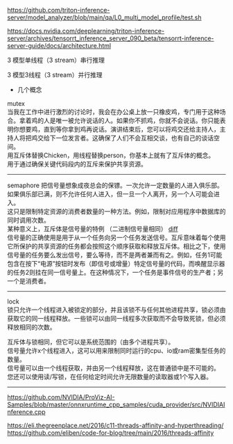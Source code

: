 

https://github.com/triton-inference-server/model_analyzer/blob/main/qa/L0_multi_model_profile/test.sh

https://docs.nvidia.com/deeplearning/triton-inference-server/archives/tensorrt_inference_server_090_beta/tensorrt-inference-server-guide/docs/architecture.html


3 模型单线程（3 stream）串行推理 

3 模型3线程（3 stream）并行推理   



+ 几个概念

mutex   
当我在工作中进行激烈的讨论时，我会在办公桌上放一只橡皮鸡，专门用于这种场合。拿着鸡的人是唯一被允许说话的人。如果你不抓鸡，你就不会说话。你只能表明你想要鸡，直到等你拿到鸡再说话。演讲结束后，您可以将鸡交还给主持人，主持人将把鸡交给下一位发言者。这确保了人们不会互相交谈，也有自己的谈话空间。    
用互斥体替换Chicken，用线程替换person，你基本上就有了互斥体的概念。    
用于通过确保关键代码段内的互斥来保护共享资源。  
 
-----------------     

semaphore 
把信号量想象成夜总会的保镖。一次允许一定数量的人进入俱乐部。如果俱乐部已满，则不允许任何人进入，但一旦一个人离开，另一个人可能会进入。      
这只是限制特定资源的消费者数量的一种方法。例如，限制对应用程序中数据库的同时调用次数。  
某种意义上，互斥体是信号量的特例 （二进制信号量相同） [diff](https://stackoverflow.com/questions/62814/difference-between-binary-semaphore-and-mutex/346678#346678)   
信号量的正确使用是用于从一个任务向另一个任务发送信号。互斥意味着每个使用它所保护的共享资源的任务都会按照这个顺序获取和释放互斥体。相比之下，使用信号量的任务要么发出信号，要么等待，而不是两者兼而有之。例如，任务1可能包含在按下“电源”按钮时发布（即信号或增量）特定信号量的代码，而唤醒显示器的任务2则挂在同一信号量上。在这种情况下，一个任务是事件信号的生产者；另一个是消费者。   

--------  
lock   
锁只允许一个线程进入被锁定的部分，并且该锁不与任何其他进程共享，锁必须由获取它的同一线程释放。一些锁可以由同一线程多次获取而不会导致死锁，但必须释放相同的次数。

互斥体与锁相同，但它可以是系统范围的（由多个进程共享）。   
信号量允许x个线程进入，这可以用来限制同时运行的cpu、io或ram密集型任务的数量。    
信号量可以由一个线程获取，并由另一个线程释放，这在普通锁中是不可能的。  
您还可以使用读/写锁，在任何给定时间允许无限数量的读取器或1个写入器。



--------------------

https://github.com/NVIDIA/ProViz-AI-Samples/blob/master/onnxruntime_cpp_samples/cuda_provider/src/NVIDIAInference.cpp



https://eli.thegreenplace.net/2016/c11-threads-affinity-and-hyperthreading/     
https://github.com/eliben/code-for-blog/tree/main/2016/threads-affinity   
